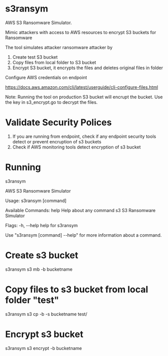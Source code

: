 # s3ransym

AWS S3 Ransomware Simulator.

Mimic attackers with access to AWS resources to encrypt S3 buckets for Ransomware

The tool simulates attacker ransomware attacker by

1. Create test S3 bucket
2. Copy files from local folder to S3 bucket
3. Encrypt S3 bucket, it encrypts the files and deletes original files in folder

Configure AWS credentials on endpoint

https://docs.aws.amazon.com/cli/latest/userguide/cli-configure-files.html

Note: Running the tool on production S3 bucket will encrupt the bucket. Use the key in s3_encrypt.go to decrypt the files.

# Validate Security Polices

1. If you are running from endpoint, check if any endpoint security tools detect or prevent encruption of s3 buckets
2. Check if AWS monitoring tools detect encryption of s3 bucket

# Running

s3ransym

AWS S3 Ransomware Simulator

Usage:
  s3ransym [command]

Available Commands:
  help        Help about any command
  s3          S3 Ransomware Simulator

Flags:
  -h, --help   help for s3ransym

Use "s3ransym [command] --help" for more information about a command.


# Create s3 bucket
s3ransym s3 mb -b bucketname


# Copy files to s3 bucket from local folder "test"
s3ransym s3 cp -b -s bucketname test/

# Encrypt s3 bucket
s3ransym s3 encrypt -b bucketname

